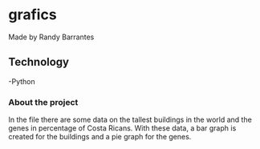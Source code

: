 # grafics
Made by Randy Barrantes
## Technology
-Python
### About the project
In the file there are some data on the tallest buildings in the world and the genes in percentage of Costa Ricans. With these data, a bar graph is created for the buildings and a pie graph for the genes.
